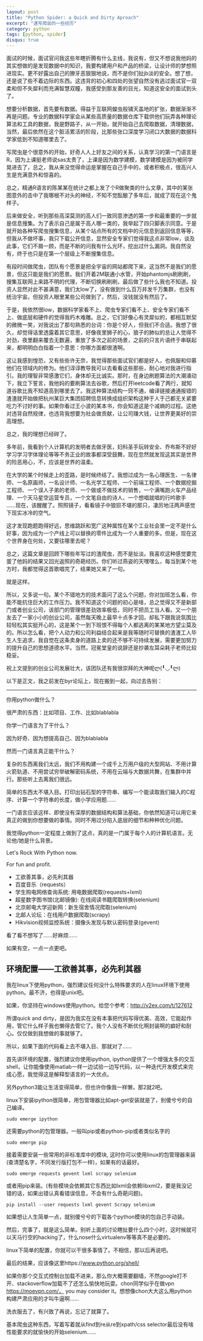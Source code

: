 ```yaml
---
layout: post
title: "Python Spider: a Quick and Dirty Aproach"
excerpt: "速写爬虫的一些经历"
category: python
tags: [python, spider]
disqus: true
---
```



面试的时候，面试官问我这些年瞎折腾有什么主线，我说有，但又不想说我他妈的其实想做的是发现数据中的知识，我要构建用户和产品的桥梁，让设计师的梦想照进现实。更不好露出自己的獠牙恶狠狠地说，而不是你们扯jb淡的安全。想了想，还是说了些不着边际的东西。这违背的初心和四处的张望自然没有逃过面试官一双柔和但不失犀利而充满智慧双瞳，我感受到那友善的目光，知道这安全的面试到头了。

想要分析数据，首先要有数据。得益于互联网蝗虫般铺天盖地的扩张，数据渐渐不再是问题。专业的数据科学家会从某些高质量的数据仓库下载供他们玩弄各种理论算法和工具的数据，我是野路子，从一开始，就开始自己去爬取数据，清理数据，当然，最后依然在这个脏活累活的阶段，比那些张口深度学习闭口大数据的数据科学家低到不知道哪里去了。

写爬虫是个很意外的开始，好奇人人上好友之间的关系，认真学习的第一门语言是R，因为上课挺老师说sas太贵了，上课是因为数学建模，数学建模是因为被同学晃进去了，总之，我从来没觉得命运是掌握在自己手中的，或者积极点，很高兴人生是充满意外和惊喜的。

总之，精通R语言的陈某某在统计之都上发了个R做聚类的什么文章，其中的某张图意外的击中了我哪根不对头的神经，不知不觉酝酿了多年后，就成了现在这个鬼样子。

后来做安全，听到那些高深莫测的高人们一致同意渗透的第一步和最重要的一步就是信息搜集。为了表示自己是属于高人哪一类的，我举起了四只脚表示同意。于是就开始各种写爬虫搜集信息，从某个站点所有的文档中的元信息到返回信息等等，但我从不做坏事，我只下载公开信息，显然安全专家们觉得我这点非常low，谈及此事，它们不屑一顾，而是不断的问我有什么光环，挖出过什么漏洞。我自然没有，终于也只是在第一个层级上不断搜集信息。

有段时间做爬虫，团队有个愿景是把全宇宙的网站都爬下来，这当然不是我们的愿景，但这只能是我们的愿景。我们开着2M联通小水管，开始phantomjs刷刷刷，搜集互联网上来路不明的代理，不断切换刷刷刷，最后做了些什么我也不知道。投资人显然对此不甚满意，我们太low了，没有做到什么百万并发千万集群，也没有统治宇宙。但投资人眼里某些公司做到了，然后，没钱就没有然后了。

于是，我依然很low，数据科学家看不上、爬虫专家们看不上、安全专家们看不上、做底层和硬件的觉得我朽木难雕。总之，它们好像心有灵犀似的，都相互默契的微微一笑，对我说出了那句熟悉的台词：你是个好人，但我们不合适。我想了很久，却觉得话里透露着其它意思，好像夜里狮子的心，狼子的肺似的总让人觉得不对劲，夜里翻来覆去无数遍，重放了多次之前的场景，之前的只言片语终于串联起来，都明明白白指着一个意思：你哪方面都很渣啊。

这让我感到惶恐，又有些些许无奈，我觉得那些面试官们都是好人，也佩服和仰慕他们在领域内的修为。他们谆谆教导我可以去看看这些那些，耐心地对我进行指引。我的理智非常感激它们，身体却无比诚实。那时，在身边刷题算法的大潮涌动下，我立下誓言，我他妈的要刷算法去谷歌，然后打开leetcode看了两行，就知道谷歌比我不知道高到哪里去了。我这种算法结构一窍不通，编译链接通通报错的渣渣就开始做把杭州某巨大集团招聘信息转换成组织架构这种于人于己都无关紧要吃力不讨好的事。如果你看过王小波的某本书，你会知道这是个减熵的过程。这绝对违背自然规律，也违背我想要为社会做贡献，让公司赚大钱，让世界更美好的崇高理想。

总之，我的理想已经碎了。

多年前，我看到个人计算机的发明者去做牙医，妇科圣手玩转安全、乔布斯不好好学习学习字体理论等等不务正业的故事都深受鼓舞，现在忽然就发现这其实是世界的险恶用心，不，应该是世界的温柔。

在大学的某个时候走上的歪路，是时候终结了。我想过成为一名心理医生、一名律师、一名原画师，一名设计师、一名光学工程师、一个前端工程师、一个数据挖掘工程师、一个误人子弟的老师、一个做或不做技术的销售，一个满嘴跑火车产品经理、一个天马星空运营专员，一个文笔自由的诗人、一个想唱就唱的行吟歌手
......现在，该醒醒了。照照镜子，看看镜子中狼狈不堪的那只，凄厉地汪两声感觉下现实冰冷的空气。

这才发现跑题跑得好远，思维跳跃和宽广这种属性在某个工业社会里一定不是什么好事，因为成为一个产线上可以替换的零件比成为一个人重要的多。但是，现在这个世界身在何处，又要往哪里去呢？

总之，这篇文章是回顾下哪些年写过的渣爬虫，而不是扯淡。我喜欢这种感觉要完蛋了他妈的结果又回光返照的奇葩经历。你们听过燕姿的天嘿嘿么，每当到某个地方时，我都觉得这首歌唱完了，结果她又来了一句。

就是这样。

所以，又多说一句。某个不错地方的技术面问了这么个问题，你对加班怎么看，你能不能抗住巨大的工作压力。我不知道这个问题的初心是啥，总之觉得又不是新部门或者创业公司，该部门的管理很差劲效率极低，同时不把员工当人看。又一个朋友去了一家小小的创业公司，虽然每天晚上最早十点多才回，却私下跟我说氛围比较轻松其实挺开心的，这是某个一到下班恨不得每个人都逃离的某某地方望尘莫及的。所以怎么看，把个人动力和公司利益结合起来是我等随时可替换的渣渣工人毕生人生追求，我自觉在这条卖身的道路上卖的还不够不可持续发展，需要更加努力的提升自己的思想道德水平。当然，冠冕堂皇的说辞还是抄袭左耳朵耗子老师比较稳妥。

祝上文提到的创业公司发展壮大，该团队还有我很崇拜的大神呢ლ(╹◡╹ლ)

以下是正文，我之前发在byr论坛上，现在搬到一起，向过去告别：

----------------------------

你用python做什么？

很严肃的东西：比如项目、工作、比如blablabla

你学一门语言为了干什么？

因为好奇、因为想提高自己、因为blablabla

然而一门语言真正能干什么？

复杂的东西离我们太远，我们不用构建一个成千上万用户级的大型网站、不用计算火箭轨道、不用尝试穷举破解密码系统，不用在云端与大数据共舞，在集群中并行。那些听上去离我们很远。

简单的东西太不堪入目。打印出钻石型的字符串、编写一个能读取我们输入的C程序、计算一个字符串的长度，做小学应用题……

一门语言应该这样、即使没有深厚的数据结构和算法基础，你依然知道可以用它来真正的做到你想要做的事情。同时不用过分陷入底层的细节和种种优化问题。

我觉得python一定程度上做到了这点，真的是一门属于每个人的计算机语言。无论他/她是什么背景。

Let's Rock With Python now.

For fun and profit.


- 工欲善其事，必先利其器
- 百度音乐（requests）
- 学生购电网络查询系统: 用电数据爬取(requests+lxml)
- 超星数字图书馆(北邮镜像): 在线阅读书籍爬取转换(selenium)
- 北京邮电大学迎新网：新生宿舍情况爬取(selenium)
- 北邮人论坛：在线用户数据爬取(scrapy)
- Hikvision视频监控系统：摄像头发现与默认密码登录(gevent)

看了看不想写了……好麻烦……

如果有空，一点一点更吧。

## 环境配置——工欲善其事，必先利其器

我在linux下使用python，强烈建议任何没什么特殊要求的人在linux环境下使用python。最不济，也得是unix吧。

如果，你坚持在windows使用python。给您个参考：http://v2ex.com/t/127612

所谓quick and dirty，是因为我实在没有本事把代码写得优美、高效，它能起作用，管它什么样子我也懒得去管它了。我个人没有不断优化啊封装啊的癖好和耐心。仅仅做到我想做的事就够了。

所以，如果下面的代码看上去不堪入目、那就对了……

首先讲环境的配置，强烈建议你使用ipython, ipython提供了一个增强太多的交互shell，让你能像使用matlab一样一边试验一边写代码，以一种迭代开发模式来完成心愿，我觉得这是解释型语言的一大优点。

另外python3能让生活变得简单，但也许你像我一样懒，那2就2吧。

linux下安装ipython很简单，用包管理器比如apt-get安装就是了，别傻兮兮的自己编译。

    sudo emerge ipython

还需要python的包管理器。一般叫pip或者python-pip或者类似名字的

    sudo emerge pip

接着需要安装一些常用的非标准库中的模块, 这时你可以使用linux的包管理器来装(查清楚名字，不同发行版打包不一样)，如果有的话最好。

    sudo emerge requests gevent lxml scrapy selenium

或者用pip来装。(有些模块会依赖其它东西比如lxml会依赖libxml2，要是我没记错的话，如果出错认真看错误信息，不会有什么奇葩问题)。

    pip install --user requests lxml gevent Scrapy selenium

如果想让人生简单一点，就别傻兮兮的下载各个python模块的包自己手动装。

然后，完事了，就是这么简单。别听上面的讨论瞎扯要什么四个小时，这时候就可以天马行空的hacking了，什么nose什么virtualenv等等真不是必要的。

linux下简单的配置，你就可以干很多事情了。不相信，那以后再说吧。

最后的结果，应该像这里https://www.python.org/shell/

如果你那个交互式控制台加载不进来，那么你大概需要翻墙，不然google打不开、stackoverflow加载不了还怎么愉快地玩耍。chon同学似乎在做vpn https://moevpn.com/， you may consider it。想想像chon大大这么用python构建严肃应用的才叫牛逼啊……

洗衣服去了，有兴致了再说，忘记了就算了。

基本爬虫这种东西，写着写着就从find到re从re到xpath/css selector最后没有啥性能要求的就愉快的开始selenium……

